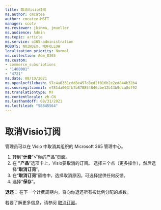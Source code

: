 ```yaml
---
title: 取消Visio订阅
ms.author: cmcatee
author: cmcatee-MSFT
manager: scotv
ms.reviewer: jkinma, jmueller
ms.audience: Admin
ms.topic: article
ms.service: o365-administration
ROBOTS: NOINDEX, NOFOLLOW
localization_priority: Normal
ms.collection: Adm_O365
ms.custom:
- commerce_subsriptions
- "1400001"
- "4721"
ms.date: 08/10/2021
ms.openlocfilehash: 97c4a6331cdd8e457d8ed2f016b2e2ed844b32b4
ms.sourcegitcommit: e781da003fb7b878854846cbe12b13b9dca8df92
ms.translationtype: MT
ms.contentlocale: zh-CN
ms.lasthandoff: 08/31/2021
ms.locfileid: "58845564"
---
```

# <a name="cancel-visio-subscription"></a>取消Visio订阅

管理员可以在 Visio 中取消其组织的 Microsoft 365 管理中心。

1. 转到“**计费**”\>“[你的产品](https://go.microsoft.com/fwlink/p/?linkid=842054)”页面。
2. 在 **"产品**"选项卡上，Visio要取消的订阅。 选择三个点（更多操作），然后选择“**取消订阅**”。
3. 在“**取消订阅**”窗格中，选择取消原因。可选择提供任何反馈。
4. 选择“**保存**”。

**退还：** 在下一个计费周期内，将向你退还所有按比例分配的点数。

若要了解更多信息，请参阅 [取消订阅](https://docs.microsoft.com/microsoft-365/commerce/subscriptions/cancel-your-subscription)。